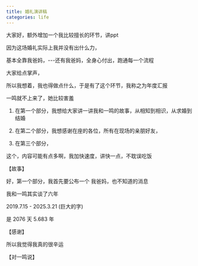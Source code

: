 ```yaml
---
title: 婚礼演讲稿
categories: life
---
```




大家好，额外增加一个我比较擅长的环节，讲ppt

因为这场婚礼实际上我并没有出什么力，

基本全靠我爸妈，---还有我爸妈，全身心付出，跑通每一个流程

大家给点掌声，

所以我想着，我也得做点什么，于是有了这个环节，我称之为年度汇报

一鸣就不上来了，她比较害羞

1. 在第一个部分，我想给大家讲一讲我和一鸣的故事，从相知到相识，从求婚到结婚

2. 在第二个部分，我想感谢在座的各位，所有在现场的亲朋好友，

3. 在第三个部分，

这个，内容可能有点多啊，我加快速度，讲快一点，不耽误吃饭




【故事】

好，第一个部分，我首先要公布一个 我爸妈，也不知道的消息

我和一鸣其实谈了六年

2019.7.15 - 2025.3.21 (巨大的字)

是 2076 天    5.683 年



【感谢】

所以我觉得我真的很辛运


【对一鸣说】
